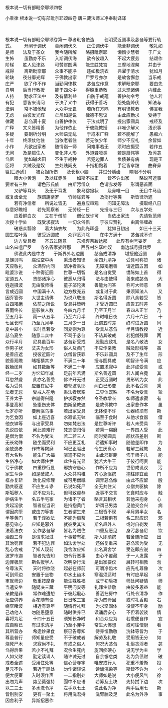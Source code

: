 <!-- { "loadSidebar": true } -->
根本说一切有部毗奈耶颂四卷


小乘律
根本说一切有部毗奈耶颂四卷
唐三藏法师义净奉制译译


　　

根本说一切有部毗奈耶颂卷第一
尊者毗舍佉造
　　创明受近圆事及苾刍等要行轨式。
　　开阐于调伏　　善闲调伏义
　　正住调伏中　　能舍非调伏
　　敬礼如是师　　法及于圣众
　　我今随所解　　略摄毗奈耶
　　懒惰少慧者　　于广文生怖
　　虽勤亦不乐　　入斯调伏海
　　欲令彼趣入　　不起大疲劳
　　结颂作阶梯　　胜人见津路
　　可赞财圆满　　能生胜梵宫
　　三摩地涅槃　　并由于戒得
　　离斯毗奈耶　　众事不能净
　　还如极浣衣　　弗濯于清水
　　犹如月轮缺　　夜分靡光辉
　　于佛教出家　　尸罗亏亦尔
　　是故舍懈怠　　当乐戒庄严
　　欲了作不作　　当勤闻律教
　　苾刍应作意　　求解毗奈耶
　　要由先自明　　后当行教授
　　能于四众中　　得殷重恭敬
　　过未现诸佛　　内藏此人持
　　勤求正法中　　及有情利益
　　自防于戒蕴　　善护勿令亏
　　他人若有犯　　悉皆来请问
　　于决了义中　　获得于善巧
　　怨处能降伏　　知法与法俱
　　常不被他轻　　大众中无畏
　　若所在方隅　　有明律教者
　　佛言我无虑　　由彼发光辉
　　牟尼如是说　　律德不思议
　　由此应勤求　　受持于律藏
　　苾刍满十夏　　自善护律仪
　　于法式明了　　授出家圆具
　　戒经及广释　　文义皆精善
　　为他作依止　　于彼能教授
　　非唯少解义　　浅识事多疑
　　要剖析分明　　大师语无乱
　　于戒本广释　　若不能解了
　　愚痴六十年　　终须仗他住
　　当依老者住　　若无依少年
　　师少不应礼　　余皆如小作
　　凡欲出家者　　随情诣一师
　　问难事若无　　须时应摄受
　　若作五无间　　及是贼住人
　　变化非人形　　外道聋哑类
　　若是扇侘等　　及污苾刍尼
　　犹如碱卤田　　不生于戒种
　　若犯边罪人　　负债兼有病
　　现是王臣将　　大贼及是奴
　　生处贱阙支　　十指相黏着
　　手足皆挛跛　　曲脊鼻匾[匚@虒]
　　被女担所伤　　及长粗小脑
　　并过分龋齿　　瞷眼不分明
　　眼大小黄泡　　及以红赤类
　　如斯不端正　　皆不许出家
　　略说可遮事　　要唯有三种
　　谓色形氏族　　由斯污僧众
　　色谓赤发等　　形谓恶首面
　　又驴等耳头　　及无于耳发
　　象马猕猴状　　及鼻唯一目
　　无目牛马齿　　或复齿全无
　　族谓旃荼罗　　竹师除粪等
　　及拐行等类　　斯皆律所遮
　　若有净信者　　所说过皆无
　　遍身应审观　　问知无障法
　　摄取经八日　　存意好瞻相
　　若先观察者　　无劳经一日
　　先授与三归　　次与五学处
　　应着鲜白衣　　立在于僧前
　　僧伽既许可　　当依出家法
　　先请轨范师　　次授十学处
　　既受求寂法　　一切众俗侣
　　于彼应赞礼　　由离俗缠故
　　破惑众翳除　　着大仙衣故
　　为此光晖盛　　犹如日初出
　　如三十三天　　圆生枯叶落
　　彼受近圆戒　　众罪悉消除
　　在中方满十　　苾刍减不许
　　边方受具者　　齐五过随意
　　东境奔荼跋达那　　此界有树号娑罗
　　北山名曰嗢尸罗　　寺名答摩娑畔那
　　西界村名窣吐奴　　南边城号摄伐罗
　　佛说此内是中方　　于斯界外名边国
　　苾刍戒清净　　堪授他近圆
　　非是螺贝鸣　　腐烂空中树
　　秉法者知律　　余四九清净
　　受具可称赞　　诸天应敬礼
　　众满界内同　　清净者秉法
　　无障羯磨善　　谓近圆五因
　　如毗婆沙说　　十种得近圆
　　世尊一切智　　是名自觉受
　　憍陈如上首　　得定道五人
　　贤部诸净心　　彼悉从归得
　　法与由使得　　善来成苾刍
　　大姓迦摄波　　无由敬师得
　　童子邬陀夷　　善能为问答
　　称可大师意　　佛言成近圆
　　中国满十人　　边方数充五
　　或复过于此　　秉须知法人
　　又因乔答弥　　大世主请佛
　　为说八敬法　　斯名得近圆
　　除八余若受　　皆白四羯磨
　　依前之所说　　受具并皆听
　　才受近圆已　　应告五时差
　　冬春雨终长　　量影依人数
　　冬四九月半　　乃至正月半
　　春四从正半　　乃至五月半
　　雨一从五半　　乃至六月半
　　终时唯日夜　　六月十六日
　　十七旦长时　　乃至九月半
　　三月少一日　　此谓五时差
　　终时进近圆　　同夏中最小
　　长时旦若受　　同夏则为尊
　　受具从苾刍　　半月请教授
　　近苾刍夏坐　　随意二众中
　　不骂于苾刍　　不诘其破戒
　　若犯僧残罪　　两众行半月
　　尼具虽百年　　苾刍新受戒
　　殷勤应致礼　　是名八敬法
　　女作男子状　　丈夫为女形
　　俗人及黄门　　不应作亲教
　　贼及形残等　　虽是善应遮
　　授彼近圆时　　众僧皆获罪
　　不乐非圆具　　及不了生年
　　形貌善观瞻　　睹相猜其岁
　　不满二十年　　授与圆具戒
　　明智计令满　　应数胎闰月
　　如其数胎等　　不满二十年
　　应置求寂中　　此非成受具
　　或经一二岁　　方忆知年减
　　足前年若满　　斯名善近圆
　　若人闻白竟　　其耳忽然聋
　　此亦名善受　　佛许开无过
　　正受近圆时　　男形转为女
　　此名为受具　　应置在尼中
　　若邬波驮耶　　闻白已形变
　　此不名受具　　秉法者无愆
　　受戒人在地　　秉法者居空
　　二界体既殊　　不名为受具
　　轮王养太子　　宗胤得兴隆
　　护求寂亦然　　令圣教增长
　　如师遣求寂　　有事登高树
　　坠堕伤支体　　由斯圣教遮
　　是故佛教中　　出家悲作本
　　虽七岁亦听　　要解驱乌事
　　若出家受具　　无钵便不许
　　仙器终须有　　斯为乞食因
　　如上座近喜　　求寂饥无钵
　　临至于食时　　从他求食器
　　借他衣钵等　　与出家受具
　　勿如梵志法　　是世尊听许
　　若人未受具　　不先说四依
　　闻此苦难行　　梵志便归俗
　　若秉一羯磨　　一界四人受
　　此是僧为僧　　不名为受法
　　若二若三人　　同时受圆具
　　颜状虽差别　　斯无长幼殊
　　随坐而受利　　不应更互礼
　　若遣知事时　　随他差即作
　　为余放逸者　　作怖等羯磨
　　呵已正驱出　　令生厌离心
　　若解三藏教　　及有大名称
　　能生广大福　　驱遣不应为
　　由此邪群鹿　　怖于师子儿
　　能生俗净心　　如大师住世
　　此住有光显　　犹若大牛王
　　于彼行呵责　　能亏于佛教
　　四重秽行显　　邪执守愚心
　　作所不应为　　世俗咸讥议
　　污家生斗诤　　如是破戒人
　　大众共鸣稚　　齐心急驱摈
　　抱柱即宜截　　门框亦复斩
　　劝化应修理　　或可用僧祇
　　调弄苾刍像　　由此不应留
　　殷勤共驱逐　　不应生斗诤
　　已说如死尸　　全无共住义
　　众僧共驱摈　　除斯垢秽人
　　尼不应为礼　　但可致虔恭
　　近事不交言　　乞食时应与
　　触妒病生半　　名五半宅家
　　为诸不了者　　略言其相状
　　若他来抱身　　心贪起淫欲
　　智者应当识　　是持抱黄门
　　妒谓已男势　　见他交会兴
　　病谓因病堕　　或由刀等害
　　生者谓生来　　二根皆不现
　　半月男半女　　名半等黄门
　　若于淫欲法　　不能为扇荼
　　二根若俱有　　名二形应识
　　邪恶见染心　　应知是邪外
　　就彼受其法　　斯名趣外人
　　或时自剃发　　窃法着法衣
　　妄作苾刍解　　皆名为贼住
　　四重及恶见　　身污苾刍尼
　　饮酒毁三尊　　是谓求寂过
　　十事若有犯　　斯人即须摈
　　若舍随所应　　出其治罚罪
　　若不犯边罪　　如法舍学处
　　还俗复重来　　苾刍欢为受
　　无乱心舍戒　　了知人现前
　　我舍汝应知　　此名真舍学
　　受讫即应说　　四波罗市迦
　　智者先告知　　勿令行恶事
　　由心不覆藏　　于一人发露
　　于边罪极厌　　斯名授学人
　　次明杂行法　　是出家要仪
　　展转可相教　　勿令尊法灭
　　天时将欲晓　　起必在师前
　　可嚼净齿木　　应先礼尊像
　　次可到师边　　安置于坐物
　　巾水土齿木　　寒温须适时
　　有时应早起　　详审就师边
　　敬重按摩身　　能生殊胜福
　　或于初后夜　　师处问疑情
　　师当遣安坐　　随疑决三藏
　　平明问安等　　礼拜生恭敬
　　由彼多恩益　　能亲教是非
　　常作难遭想　　于彼起殷心
　　善洒扫房中　　行处令清净
　　作坛应供养　　香花随有设
　　日日敬三宝　　斯为四谛因
　　或时礼香殿　　右绕窣睹波
　　相近有尊年　　随情行礼拜
　　为求坚固体　　役使不牢身
　　励己劝他人　　勿随愚堕意
　　随时供养已　　读诵后安心
　　不但着袈裟　　情喜将为足
　　十四十五日　　须知长净时
　　和合众应为　　若乖便自作
　　宜应自察已　　有过求清净
　　乃至小罪中　　常生大怖想
　　或可往僧厨　　看其所营办
　　希逢妙果食　　察已告尊知
　　侍养恒勤敬　　洗钵等皆为
　　于尊虽普行　　师知量应受
　　不于破戒者　　解劳及礼敬
　　受用皆无分　　如烧死尸木
　　求寂尚不礼　　有戒之俗人
　　何况大苾刍　　礼俗贪淫者
　　苾刍得后果　　若小不礼拜
　　况余生死内　　旋回痴硬心
　　说无学为主　　学人如父财
　　勤定读诵人　　随许诚无过
　　自余懈怠类　　名为负债财
　　破戒者全遮　　受用住处等
　　信心营寺宇　　唯安戒行人
　　犯重不羞惭　　投足元不许
　　若近于厕处　　勿作诸谈说
　　读诵浣染等　　斯皆不许为
　　小便大便室　　入时须作声
　　一二指别处　　大师如是说
　　大小便风气　　徐出勿为声
　　势至莫强持　　圊中不应语
　　若筹及土块　　先持拭下边
　　次以二三土　　多水洗令净
　　左手以七土　　说此名为净
　　两手后用七　　斯皆别别安
　　更有一聚土　　将用洗君持
　　洗臂腨及足　　此名为外净
　　事因舍利子　　异斯招恶作
